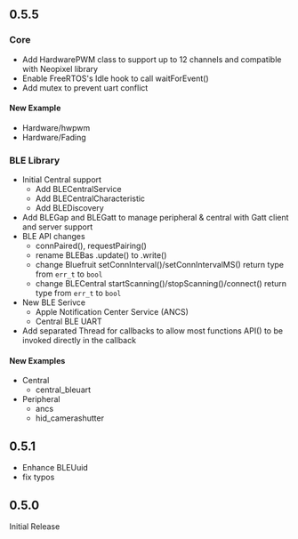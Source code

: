 ## 0.5.5

### Core

- Add HardwarePWM class to support up to 12 channels and compatible with Neopixel library
- Enable FreeRTOS's Idle hook to call waitForEvent()
- Add mutex to prevent uart conflict

#### New Example

- Hardware/hwpwm
- Hardware/Fading

### BLE Library

- Initial Central support
  -  Add BLECentralService
  -  Add BLECentralCharacteristic
  -  Add BLEDiscovery
- Add BLEGap and BLEGatt to manage peripheral & central with Gatt client and server support
- BLE API changes
  - connPaired(), requestPairing()
  - rename BLEBas .update() to .write()
  - change Bluefruit setConnInterval()/setConnIntervalMS() return type from `err_t` to `bool`
  - change BLECentral startScanning()/stopScanning()/connect() return type from `err_t` to `bool`
- New BLE Serivce
  - Apple Notification Center Service (ANCS)
  - Central BLE UART
- Add separated Thread for callbacks to allow most functions API() to be invoked directly in the callback

#### New Examples

- Central
  - central_bleuart
- Peripheral
  - ancs
  - hid_camerashutter


## 0.5.1

- Enhance BLEUuid
- fix typos

## 0.5.0

Initial Release
